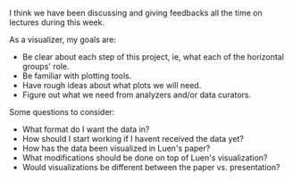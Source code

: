 I think we have been discussing and giving feedbacks all the time on lectures during this week.   

As a visualizer, my goals are:  
* Be clear about each step of this project, ie, what each of the horizontal groups' role.  
* Be familiar with plotting tools.  
* Have rough ideas about what plots we will need.  
* Figure out what we need from analyzers and/or data curators.  

Some questions to consider:  
* What format do I want the data in?  
* How should I start working if I havent received the data yet?  
* How has the data been visualized in Luen's paper?  
* What modifications should be done on top of Luen's visualization?  
* Would visualizations be different between the paper vs. presentation?  



